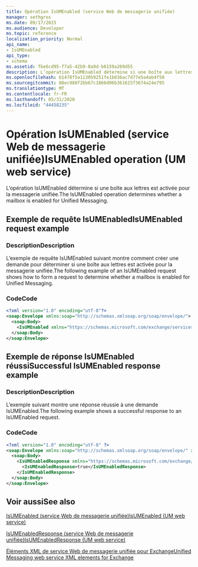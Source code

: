 ```yaml
---
title: Opération IsUMEnabled (service Web de messagerie unifiée)
manager: sethgros
ms.date: 09/17/2015
ms.audience: Developer
ms.topic: reference
localization_priority: Normal
api_name:
- IsUMEnabled
api_type:
- schema
ms.assetid: fbe6cd95-f7a5-42b9-8a9d-b6159a269d55
description: L’opération IsUMEnabled détermine si une boîte aux lettres est activée pour la messagerie unifiée.
ms.openlocfilehash: b1478f5a113059251fe1b036ac7d77e5a4ab4f50
ms.sourcegitcommit: 88ec988f2bb67c1866d06b361615f3674a24e795
ms.translationtype: MT
ms.contentlocale: fr-FR
ms.lasthandoff: 05/31/2020
ms.locfileid: "44458235"
---
```

# <a name="isumenabled-operation-um-web-service"></a><span data-ttu-id="d50a8-103">Opération IsUMEnabled (service Web de messagerie unifiée)</span><span class="sxs-lookup"><span data-stu-id="d50a8-103">IsUMEnabled operation (UM web service)</span></span>

<span data-ttu-id="d50a8-104">L’opération IsUMEnabled détermine si une boîte aux lettres est activée pour la messagerie unifiée.</span><span class="sxs-lookup"><span data-stu-id="d50a8-104">The IsUMEnabled operation determines whether a mailbox is enabled for Unified Messaging.</span></span>
  
## <a name="isumenabled-request-example"></a><span data-ttu-id="d50a8-105">Exemple de requête IsUMEnabled</span><span class="sxs-lookup"><span data-stu-id="d50a8-105">IsUMEnabled request example</span></span>

### <a name="description"></a><span data-ttu-id="d50a8-106">Description</span><span class="sxs-lookup"><span data-stu-id="d50a8-106">Description</span></span>

<span data-ttu-id="d50a8-107">L’exemple de requête IsUMEnabled suivant montre comment créer une demande pour déterminer si une boîte aux lettres est activée pour la messagerie unifiée.</span><span class="sxs-lookup"><span data-stu-id="d50a8-107">The following example of an IsUMEnabled request shows how to form a request to determine whether a mailbox is enabled for Unified Messaging.</span></span>
  
### <a name="code"></a><span data-ttu-id="d50a8-108">Code</span><span class="sxs-lookup"><span data-stu-id="d50a8-108">Code</span></span>

```XML
<?xml version="1.0" encoding="utf-8"?>
<soap:Envelope xmlns:soap="http://schemas.xmlsoap.org/soap/envelope/">
  <soap:Body>
    <IsUMEnabled xmlns="https://schemas.microsoft.com/exchange/services/2006/messages" />
  </soap:Body>
</soap:Envelope>
```

## <a name="successful-isumenabled-response-example"></a><span data-ttu-id="d50a8-109">Exemple de réponse IsUMEnabled réussi</span><span class="sxs-lookup"><span data-stu-id="d50a8-109">Successful IsUMEnabled response example</span></span>

### <a name="description"></a><span data-ttu-id="d50a8-110">Description</span><span class="sxs-lookup"><span data-stu-id="d50a8-110">Description</span></span>

<span data-ttu-id="d50a8-111">L’exemple suivant montre une réponse réussie à une demande IsUMEnabled.</span><span class="sxs-lookup"><span data-stu-id="d50a8-111">The following example shows a successful response to an IsUMEnabled request.</span></span>
  
### <a name="code"></a><span data-ttu-id="d50a8-112">Code</span><span class="sxs-lookup"><span data-stu-id="d50a8-112">Code</span></span>

```XML
<?xml version="1.0" encoding="utf-8" ?>
<soap:Envelope xmlns:soap="http://schemas.xmlsoap.org/soap/envelope/" xmlns:xsi="http://www.w3.org/2001/XMLSchema-instance" xmlns:xsd="http://www.w3.org/2001/XMLSchema">
  <soap:Body>
    <IsUMEnabledResponse xmlns="https://schemas.microsoft.com/exchange/services/2006/messages">
      <IsUMEnabledResponse>true</IsUMEnabledResponse> 
    </IsUMEnabledResponse>
  </soap:Body>
</soap:Envelope>
```

## <a name="see-also"></a><span data-ttu-id="d50a8-113">Voir aussi</span><span class="sxs-lookup"><span data-stu-id="d50a8-113">See also</span></span>



[<span data-ttu-id="d50a8-114">IsUMEnabled (service Web de messagerie unifiée)</span><span class="sxs-lookup"><span data-stu-id="d50a8-114">IsUMEnabled (UM web service)</span></span>](isumenabled-um-web-service.md)
  
[<span data-ttu-id="d50a8-115">IsUMEnabledResponse (service Web de messagerie unifiée)</span><span class="sxs-lookup"><span data-stu-id="d50a8-115">IsUMEnabledResponse (UM web service)</span></span>](isumenabledresponse-um-web-service.md)


[<span data-ttu-id="d50a8-116">Éléments XML de service Web de messagerie unifiée pour Exchange</span><span class="sxs-lookup"><span data-stu-id="d50a8-116">Unified Messaging web service XML elements for Exchange</span></span>](unified-messaging-web-service-xml-elements-for-exchange.md)


